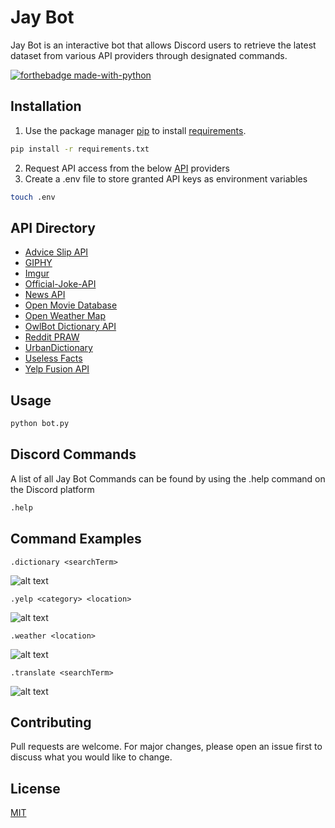 # Jay Bot

Jay Bot is an interactive bot that allows Discord users to retrieve the latest dataset from various API providers through designated commands.

[![forthebadge made-with-python](http://ForTheBadge.com/images/badges/made-with-python.svg)](https://www.python.org/)

## Installation

1. Use the package manager [pip](https://pip.pypa.io/en/stable/) to install [requirements](./requirements.txt).

```bash
pip install -r requirements.txt
```

2. Request API access from the below [API](##API) providers
3. Create a .env file to store granted API keys as environment variables

```bash
touch .env
```

## API Directory

- [Advice Slip API](https://api.adviceslip.com/)
- [GIPHY](https://developers.giphy.com/)
- [Imgur](https://github.com/Imgur/imgurpython)
- [Official-Joke-API](https://official-joke-api.appspot.com/random_joke)
- [News API](https://newsapi.org/docs/get-started)
- [Open Movie Database](http://www.omdbapi.com/)
- [Open Weather Map](https://openweathermap.org/api)
- [OwlBot Dictionary API](https://owlbot.info/)
- [Reddit PRAW](https://praw.readthedocs.io/en/latest/)
- [UrbanDictionary](http://api.urbandictionary.com/v0/define?)
- [Useless Facts](https://uselessfacts.jsph.pl/random.json?language=en)
- [Yelp Fusion API](https://www.yelp.com/developers)

## Usage

```bash
python bot.py
```

## Discord Commands

A list of all Jay Bot Commands can be found by using the .help command on the Discord platform

```bash
.help
```

## Command Examples

`.dictionary <searchTerm>`

![alt text](https://i.imgur.com/wAQ4OJM.png "Dictionary Command Example")

`.yelp <category> <location>`

![alt text](https://i.imgur.com/lG8Ly7Y.png "Yelp Fusion API Command Example")

`.weather <location>`

![alt text](https://i.imgur.com/uA2uZM7.png "Open Weather API Command Example")

`.translate <searchTerm>`

![alt text](https://i.imgur.com/7U79sgM.png "Translate Command Example")

## Contributing

Pull requests are welcome. For major changes, please open an issue first to discuss what you would like to change.

## License

[MIT](https://choosealicense.com/licenses/mit/)
